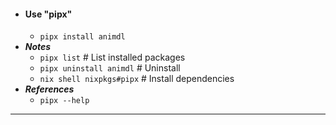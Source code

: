 - #### Use "pipx"
    - `pipx install animdl`
- ***Notes***
    - `pipx list` # List installed packages
    - `pipx uninstall animdl` # Uninstall
    - `nix shell nixpkgs#pipx` # Install dependencies
- ***References***
    - `pipx --help`
- ---
